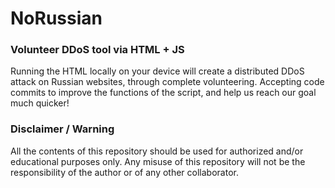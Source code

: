 # NoRussian
### Volunteer DDoS tool via HTML + JS

Running the HTML locally on your device will create a distributed DDoS attack on Russian websites, through complete volunteering.
Accepting code commits to improve the functions of the script, and help us reach our goal much quicker!

### Disclaimer / Warning

All the contents of this repository should be used for authorized and/or educational purposes only. Any misuse of this repository will not be the responsibility of the author or of any other collaborator.
